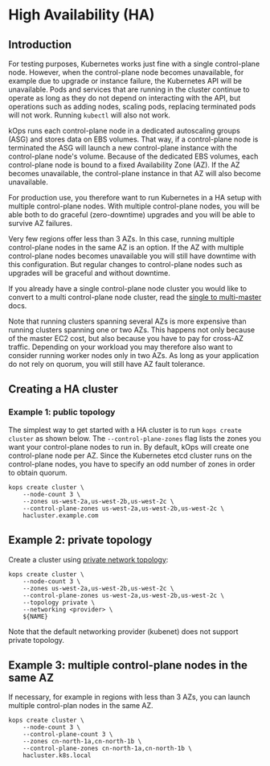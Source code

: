 # High Availability (HA)

## Introduction

For testing purposes, Kubernetes works just fine with a single control-plane node. However, when the control-plane node becomes unavailable, for example due to upgrade or instance failure, the Kubernetes API will be unavailable. Pods and services that are running in the cluster continue to operate as long as they do not depend on interacting with the API, but operations such as adding nodes, scaling pods, replacing terminated pods will not work. Running `kubectl` will also not work. 

kOps runs each control-plane node in a dedicated autoscaling groups (ASG) and stores data on EBS volumes. That way, if a control-plane node is terminated the ASG will launch a new control-plane instance with the control-plane node's volume. Because of the dedicated EBS volumes, each control-plane node is bound to a fixed Availability Zone (AZ). If the AZ becomes unavailable, the control-plane instance in that AZ will also become unavailable.

For production use, you therefore want to run Kubernetes in a HA setup with multiple control-plane nodes. With multiple control-plane nodes, you will be able both to do graceful (zero-downtime) upgrades and you will be able to survive AZ failures.

Very few regions offer less than 3 AZs. In this case, running multiple control-plane nodes in the same AZ is an option. If the AZ with multiple control-plane nodes becomes unavailable you will still have downtime with this configuration. But regular changes to control-plane nodes such as upgrades will be graceful and without downtime.

If you already have a single control-plane node cluster you would like to convert to a multi control-plane node cluster, read the [single to multi-master](../single-to-multi-master.md) docs.

Note that running clusters spanning several AZs is more expensive than running clusters spanning one or two AZs. This happens not only because of the master EC2 cost, but also because you have to pay for cross-AZ traffic. Depending on your workload you may therefore also want to consider running worker nodes only in two AZs. As long as your application do not rely on quorum, you will still have AZ fault tolerance.

## Creating a HA cluster

### Example 1: public topology

The simplest way to get started with a HA cluster is to run `kops create cluster` as shown below. The `--control-plane-zones` flag lists the zones you want your control-plane nodes
to run in. By default, kOps will create one control-plane node per AZ. Since the Kubernetes etcd cluster runs on the control-plane nodes, you have to specify an odd number of zones in order to obtain quorum.

```
kops create cluster \
    --node-count 3 \
    --zones us-west-2a,us-west-2b,us-west-2c \
    --control-plane-zones us-west-2a,us-west-2b,us-west-2c \
    hacluster.example.com
```

## Example 2: private topology

Create a cluster using [private network topology](../topology.md):

```
kops create cluster \
    --node-count 3 \
    --zones us-west-2a,us-west-2b,us-west-2c \
    --control-plane-zones us-west-2a,us-west-2b,us-west-2c \
    --topology private \
    --networking <provider> \
    ${NAME}
```

Note that the default networking provider (kubenet) does not support private topology.

## Example 3: multiple control-plane nodes in the same AZ

If necessary, for example in regions with less than 3 AZs, you can launch multiple control-plan nodes in the same AZ.

```
kops create cluster \
    --node-count 3 \
    --control-plane-count 3 \
    --zones cn-north-1a,cn-north-1b \
    --control-plane-zones cn-north-1a,cn-north-1b \
    hacluster.k8s.local
```
